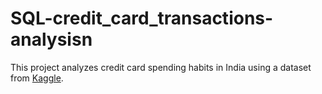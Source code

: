 # SQL-credit_card_transactions-analysisn
This project analyzes credit card spending habits in India using a dataset from [Kaggle](https://www.kaggle.com/datasets/thedevastator/analyzing-credit-card-spending-habits-in-india).
